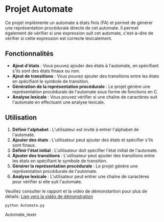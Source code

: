 # Projet Automate

Ce projet implémente un automate à états finis (FA) et permet de générer une représentation procédurale directe de cet automate. Il permet également de vérifier si une expression suit cet automate, c'est-à-dire de vérifier si cette expression est correcte lexicalement.

## Fonctionnalités

- **Ajout d'états** : Vous pouvez ajouter des états à l'automate, en spécifiant s'ils sont des états finaux ou non.
- **Ajout de transitions** : Vous pouvez ajouter des transitions entre les états en spécifiant le symbole de transition.
- **Génération de la représentation procédurale** : Le projet génère une représentation procédurale de l'automate sous forme de fonctions en C.
- **Analyse lexicale** : Vous pouvez vérifier si une chaîne de caractères suit l'automate en effectuant une analyse lexicale.

## Utilisation

1. **Définir l'alphabet** : L'utilisateur est invité à entrer l'alphabet de l'automate.
2. **Ajouter des états** : L'utilisateur peut ajouter des états et spécifier s'ils sont finaux.
3. **Définir l'état initial** : L'utilisateur doit spécifier l'état initial de l'automate.
4. **Ajouter des transitions** : L'utilisateur peut ajouter des transitions entre les états en spécifiant le symbole de transition.
5. **Générer la représentation procédurale** : Le projet génère une représentation procédurale de l'automate.
6. **Analyse lexicale** : L'utilisateur peut entrer une chaîne de caractères pour vérifier si elle suit l'automate.

Veuillez consulter le rapport et la video de démonstartion pour plus de détails:
[Lien vers la vidéo de démonstration](./DemoVideo.mp4)


```sh
python Automate.py
```
Automate_lexer


